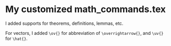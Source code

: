 # My customized math_commands.tex

I added supports for theorems, definitions, lemmas, etc.

For vectors, I added `\ov{}` for abbreviation of `\overrightarrow{}`, and `\uv{}` for `\hat{}`.
